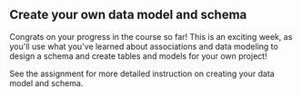 ## Create your own data model and schema

Congrats on your progress in the course so far! This is an exciting week, as you'll use what you've learned about associations and data modeling to design a schema and create tables and models for your own project!

See the assignment for more detailed instruction on creating your data model and schema.
